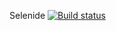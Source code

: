 Selenide
[![Build status](https://ci.appveyor.com/api/projects/status/7yg904acn7f92vuc/branch/master?svg=true)](https://ci.appveyor.com/project/sevastyanov1982/aqa-2-3-1-patterns/branch/master)
